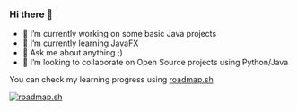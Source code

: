 ### Hi there 👋

<!--
**ryancamargo/ryancamargo** is a ✨ _special_ ✨ repository because its `README.md` (this file) appears on your GitHub profile.

Here are some ideas to get you started:

- 🤔 I’m looking for help with ...
- 📫 How to reach me: ...
- 😄 Pronouns: ...
- ⚡ Fun fact: ...
-->

- 🔭 I’m currently working on some basic Java projects
- 🌱 I’m currently learning JavaFX
- 💬 Ask me about anything ;)
- 👯 I’m looking to collaborate on Open Source projects using Python/Java

You can check my learning progress using [roadmap.sh](https://roadmap.sh/)

[![roadmap.sh](https://roadmap.sh/card/tall/659d9e7cae22c125234e8643?variant=dark)](https://roadmap.sh)
